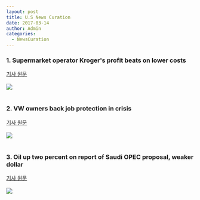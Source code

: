 ```yaml
---
layout: post
title: U.S News Curation
date: 2017-03-14
author: Admin
categories:
  - NewsCuration
---
```

<div class="col-sm-12">
<h3> 1. Supermarket operator Kroger's profit beats on lower costs</h3>
<a href="https://www.reuters.com/article/us-kroger-results/supermarket-operator-krogers-profit-beats-on-lower-costs-idUSKBN0TM1R420151203">기사 원문</a>
<br>
<br>
<img src="{{site.baseurl}}/img/us_news_curation_1.png">
</div>

<br>
<div class="col-sm-12">
<h3> 2. VW owners back job protection in crisis</h3>
<a href="https://www.reuters.com/article/us-volkswagen-emissions-porsche/vw-owners-back-job-protection-in-crisis-idUSKBN0TL0Z720151202">기사 원문</a>
<br>
<br>
<img src="{{site.baseurl}}/img/us_news_curation_2.png">
</div>

<br>
<div class="col-sm-12">
<h3> 3. Oil up two percent on report of Saudi OPEC proposal, weaker dollar </h3>
<a href="https://www.reuters.com/article/us-global-oil/oil-up-two-percent-on-report-of-saudi-opec-proposal-weaker-dollar-idUSKBN0TL00T20151203">기사 원문</a>
<br>
<br>
<img src="{{site.baseurl}}/img/us_news_curation_3.png">
</div>

